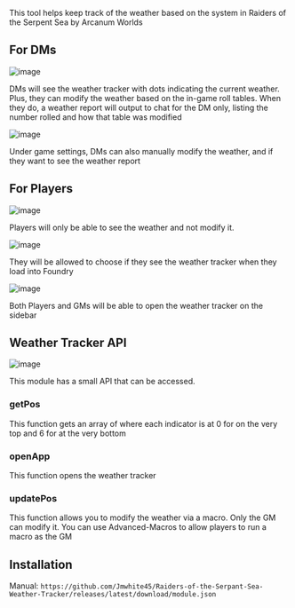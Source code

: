 This tool helps keep track of the weather based on the system in Raiders of the Serpent Sea by Arcanum Worlds

## For DMs
![image](https://github.com/user-attachments/assets/74577fcb-dd99-49f4-931e-f6774c4f9bf2)

DMs will see the weather tracker with dots indicating the current weather. Plus, they can modify the weather based on the in-game roll tables. When they do, a weather report will output to chat for the DM only, listing the number rolled and how that table was modified

![image](https://github.com/user-attachments/assets/d03f6ac6-ca36-4525-9915-2afcc6ff3175)

Under game settings, DMs can also manually modify the weather, and if they want to see the weather report

## For Players
![image](https://github.com/user-attachments/assets/f8a8b0c3-b405-453b-a777-f12716761768)

Players will only be able to see the weather and not modify it.

![image](https://github.com/user-attachments/assets/50dc8e4d-88a4-4ab1-8c82-cf45348015a8)

They will be allowed to choose if they see the weather tracker when they load into Foundry

![image](https://github.com/user-attachments/assets/430bf991-b6cc-4f38-8339-3d910c16281c)

Both Players and GMs will be able to open the weather tracker on the sidebar

## Weather Tracker API
![image](https://github.com/user-attachments/assets/39864ef5-44a0-49fc-9aeb-a76b5410b56d)

This module has a small API that can be accessed. 
### getPos
This function gets an array of where each indicator is at 0 for on the very top and 6 for at the very bottom

### openApp
This function opens the weather tracker

### updatePos
This function allows you to modify the weather via a macro. Only the GM can modify it. You can use Advanced-Macros to allow players to run a macro as the GM

## Installation
Manual: `https://github.com/Jmwhite45/Raiders-of-the-Serpant-Sea-Weather-Tracker/releases/latest/download/module.json`
